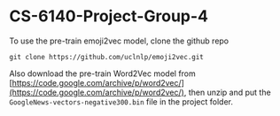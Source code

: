 # CS-6140-Project-Group-4

To use the pre-train emoji2vec model, clone the github repo

```
git clone https://github.com/uclnlp/emoji2vec.git
```

Also download the pre-train Word2Vec model from [https://code.google.com/archive/p/word2vec/](https://code.google.com/archive/p/word2vec/),
then unzip and put the `GoogleNews-vectors-negative300.bin` file in the project folder.